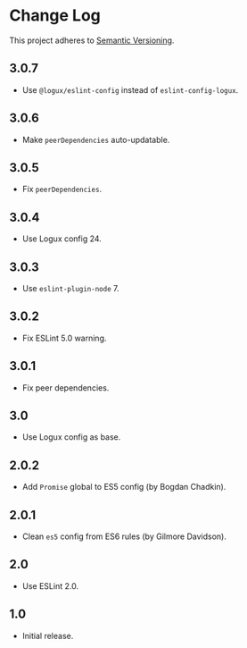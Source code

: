 # Change Log
This project adheres to [Semantic Versioning](http://semver.org/).

## 3.0.7
* Use `@logux/eslint-config` instead of `eslint-config-logux`.

## 3.0.6
* Make `peerDependencies` auto-updatable.

## 3.0.5
* Fix `peerDependencies`.

## 3.0.4
* Use Logux config 24.

## 3.0.3
* Use `eslint-plugin-node` 7.

## 3.0.2
* Fix ESLint 5.0 warning.

## 3.0.1
* Fix peer dependencies.

## 3.0
* Use Logux config as base.

## 2.0.2
* Add `Promise` global to ES5 config (by Bogdan Chadkin).

## 2.0.1
* Clean `es5` config from ES6 rules (by Gilmore Davidson).

## 2.0
* Use ESLint 2.0.

## 1.0
* Initial release.
